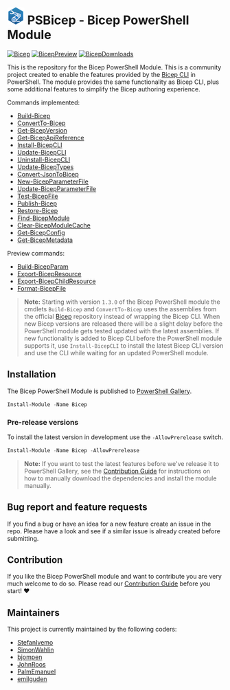 # ![BicepIcon] PSBicep - Bicep PowerShell Module

[![Bicep]][BicepGallery] [![BicepPreview]][BicepGalleryPreview] [![BicepDownloads]][BicepGallery]

This is the repository for the Bicep PowerShell Module. This is a community project created to enable the features provided by the [Bicep CLI](https://github.com/Azure/bicep) in PowerShell. The module provides the same functionality as Bicep CLI, plus some additional features to simplify the Bicep authoring experience.

Commands implemented:

- [Build-Bicep](./Docs/Help/Build-Bicep.md)
- [ConvertTo-Bicep](./Docs/Help/ConvertTo-Bicep.md)
- [Get-BicepVersion](./Docs/Help/Get-BicepVersion.md)
- [Get-BicepApiReference](./Docs/Help/Get-BicepApiReference.md)
- [Install-BicepCLI](./Docs/Help/Install-BicepCLI.md)
- [Update-BicepCLI](./Docs/Help/Update-BicepCLI.md)
- [Uninstall-BicepCLI](./Docs/Help/Uninstall-BicepCLI.md)
- [Update-BicepTypes](./Docs/Help/Update-BicepTypes.md)
- [Convert-JsonToBicep](./Docs/Help/Convert-JsonToBicep.md)
- [New-BicepParameterFile](./Docs/Help/New-BicepParameterFile.md)
- [Update-BicepParameterFile](./Docs/Help/Update-BicepParameterFile.md)
- [Test-BicepFile](./Docs/Help/Test-BicepFile.md)
- [Publish-Bicep](./Docs/Help/Publish-Bicep.md)
- [Restore-Bicep](./Docs/Help/Restore-Bicep.md)
- [Find-BicepModule](./Docs/Help/Find-BicepModule.md)
- [Clear-BicepModuleCache](./Docs/Help/Clear-BicepModuleCache.md)
- [Get-BicepConfig](./Docs/Help/Get-BicepConfig.md)
- [Get-BicepMetadata](./Docs/Help/Get-BicepMetadata.md)
 
Preview commands:

- [Build-BicepParam](./Docs/Help/Build-BicepParam.md)
- [Export-BicepResource](./Docs/Help/Export-BicepResource.md)
- [Export-BicepChildResource](./Docs/Help/Export-BicepChildResource.md)
- [Format-BicepFile](./Docs/Help/Format-BicepFile.md)


>**Note:** Starting with version `1.3.0` of the Bicep PowerShell module the cmdlets `Build-Bicep` and `ConvertTo-Bicep` uses the assemblies from the official [Bicep](https://github.com/Azure/bicep) repository instead of wrapping the Bicep CLI. When new Bicep versions are released there will be a slight delay before the PowerShell module gets tested updated with the latest assemblies. If new functionality is added to Bicep CLI before the PowerShell module supports it, use `Install-BicepCLI` to install the latest Bicep CLI version and use the CLI while waiting for an updated PowerShell module.

## Installation

The Bicep PowerShell Module is published to [PowerShell Gallery](https://www.powershellgallery.com/packages/Bicep/).

```powershell
Install-Module -Name Bicep
```

### Pre-release versions

To install the latest version in development use the `-AllowPrerelease` switch.

```powershell
Install-Module -Name Bicep -AllowPrerelease
```

>**Note:** If you want to test the latest features before we've release it to PowerShell Gallery, see the [Contribution Guide](CONTRIBUTING.md) for instructions on how to manually download the dependencies and install the module manually.

## Bug report and feature requests

If you find a bug or have an idea for a new feature create an issue in the repo. Please have a look and see if a similar issue is already created before submitting.

## Contribution

If you like the Bicep PowerShell module and want to contribute you are very much welcome to do so. Please read our [Contribution Guide](CONTRIBUTING.md) before you start! ❤

## Maintainers

This project is currently maintained by the following coders:

- [StefanIvemo](https://github.com/StefanIvemo)
- [SimonWahlin](https://github.com/SimonWahlin)
- [bjompen](https://github.com/bjompen)
- [JohnRoos](https://github.com/JohnRoos)
- [PalmEmanuel](https://github.com/PalmEmanuel)
- [emilguden](https://github.com/emilguden)

<!-- References -->
[BicepIcon]: logo/BicePS_40px.png
[Bicep]: https://img.shields.io/badge/Bicep-v2.3.3-blue
[BicepPreview]: https://img.shields.io/badge/Bicep-v2.4.0--Preview1-red
[BicepDownloads]: https://img.shields.io/powershellgallery/dt/Bicep
[BicepGallery]: https://www.powershellgallery.com/packages/Bicep/
[BicepGalleryPreview]: https://www.powershellgallery.com/packages/Bicep/2.4.0-Preview1
